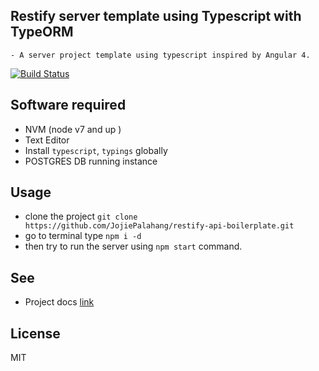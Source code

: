 ## Restify server template using Typescript with TypeORM
    - A server project template using typescript inspired by Angular 4.



[![Build Status](https://travis-ci.org/JojiePalahang/restify-api-boilerplate.svg?branch=master)](https://travis-ci.org/JojiePalahang/restify-api-boilerplate)


Software required
------
* NVM (node v7 and up )
* Text Editor
* Install `typescript`, `typings` globally
* POSTGRES DB running instance


Usage
------
* clone the project `git clone https://github.com/JojiePalahang/restify-api-boilerplate.git`
* go to terminal type `npm i -d`
* then try to run the server using `npm start` command.



See
------
* Project docs [link](/docs)


License
-------
MIT